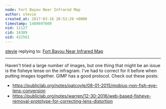 ```yaml
---
node: Fort Bayou Near Infrared Map
author: stevie
created_at: 2017-03-16 20:53:29 +0000
timestamp: 1489697609
nid: 11127
cid: 16389
uid: 422561
---
```




[stevie](../profile/stevie) replying to: [Fort Bayou Near Infrared Map](../notes/jrokoff/09-11-2014/fort-bayou-near-infrared-map)

----
Haven't tried a large number of images, but one thing that might be an issue is the fisheye lense on the infragram. I've had to correct for it before when putting images together. GIMP has a good protocol. Check out these posts:

- https://publiclab.org/notes/patcoyle/08-01-2015/mobius-non-fish-eye-lens-conversion
- https://publiclab.org/notes/warren/12-30-2016/web-based-fisheye-removal-prototype-for-correcting-lens-distortion
